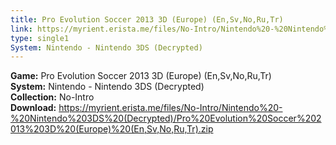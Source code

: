 ```yaml
---
title: Pro Evolution Soccer 2013 3D (Europe) (En,Sv,No,Ru,Tr)
link: https://myrient.erista.me/files/No-Intro/Nintendo%20-%20Nintendo%203DS%20(Decrypted)/Pro%20Evolution%20Soccer%202013%203D%20(Europe)%20(En,Sv,No,Ru,Tr).zip
type: single1
System: Nintendo - Nintendo 3DS (Decrypted)
---
```

<b>Game:</b> Pro Evolution Soccer 2013 3D (Europe) (En,Sv,No,Ru,Tr)<br>
<b>System:</b> Nintendo - Nintendo 3DS (Decrypted)<br>
<b>Collection:</b> No-Intro<br>
<b>Download:</b> https://myrient.erista.me/files/No-Intro/Nintendo%20-%20Nintendo%203DS%20(Decrypted)/Pro%20Evolution%20Soccer%202013%203D%20(Europe)%20(En,Sv,No,Ru,Tr).zip